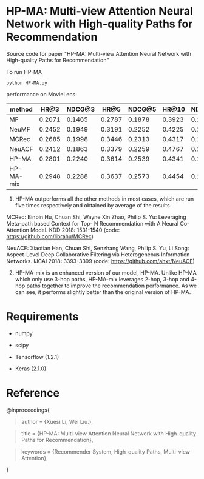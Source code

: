 # HP-MA: Multi-view Attention Neural Network with High-quality Paths for Recommendation

Source code for paper "HP-MA: Multi-view Attention Neural Network with High-quality Paths for Recommendation"

To run HP-MA
```
python HP-MA.py
```
performance on MovieLens:

method|HR@3  | NDCG@3| HR@5|NDCG@5|HR@10 |NDCG@10
-|-|-|-|-|-|-
MF|0.2071|0.1465|0.2787|0.1878|0.3923|0.2013
NeuMF|0.2452|0.1949|0.3191|0.2252|0.4225|0.2587
MCRec|0.2685|0.1998|0.3446|0.2313|0.4317|0.2597
NeuACF|0.2412|0.1863|0.3379|0.2259|0.4767|0.2705
HP-MA|0.2801|0.2240|0.3614|0.2539|0.4341|0.2762
HP-MA-mix|0.2948|0.2288|0.3637|0.2573|0.4454|0.2810

1) HP-MA outperforms all the other methods in most cases, which are run five times respectively and obtained by average of the results.

MCRec: Binbin Hu, Chuan Shi, Wayne Xin Zhao, Philip S. Yu:
Leveraging Meta-path based Context for Top- N Recommendation with A Neural Co-Attention Model. KDD 2018: 1531-1540 (code: https://github.com/librahu/MCRec)

NeuACF: Xiaotian Han, Chuan Shi, Senzhang Wang, Philip S. Yu, Li Song:
Aspect-Level Deep Collaborative Filtering via Heterogeneous Information Networks. IJCAI 2018: 3393-3399 (code: https://github.com/ahxt/NeuACF)

2) HP-MA-mix is an enhanced version of our model, HP-MA. Unlike HP-MA which only use 3-hop paths, HP-MA-mix leverages 2-hop, 3-hop and 4-hop paths together to improve the recommendation performance. As we can see, it performs slightly better than the original version of HP-MA.

# Requirements

* numpy

* scipy

* Tensorflow (1.2.1)

* Keras (2.1.0)

# Reference

@inproceedings{

> author = {Xuesi Li, Wei Liu.},
 
> title = {HP-MA: Multi-view Attention Neural Network with High-quality Paths for Recommendation},
 
> keywords = {Recommender System, High-quality Paths, Multi-view Attention},
 
}
